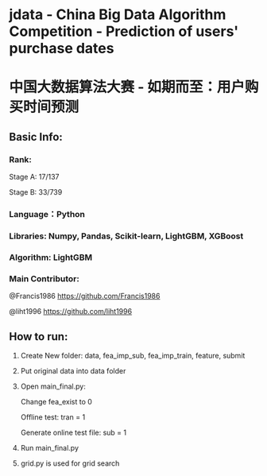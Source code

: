 # jdata - China Big Data Algorithm Competition - Prediction of users' purchase dates 

# 中国大数据算法大赛 - 如期而至：用户购买时间预测

## Basic Info:

### Rank: 

Stage A: 17/137
      
Stage B: 33/739

### Language：Python

### Libraries: Numpy, Pandas, Scikit-learn, LightGBM, XGBoost

### Algorithm: LightGBM

### Main Contributor: 

@Francis1986 https://github.com/Francis1986
                  
@liht1996 https://github.com/liht1996

## How to run: 

1. Create New folder: data, fea_imp_sub, fea_imp_train, feature, submit

2. Put original data into data folder

3. Open main_final.py:

      Change fea_exist to 0
      
      Offline test: tran = 1
      
      Generate online test file: sub = 1

4. Run main_final.py

5. grid.py is used for grid search

